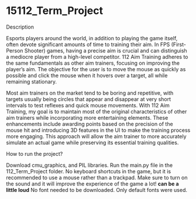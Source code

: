 # 15112_Term_Project

Description

Esports players around the world, in addition to playing the game itself, often devote 
significant amounts of time to training their aim. In FPS (First-Person Shooter) games, having 
a precise aim is crucial and can distinguish a mediocre player from a high-level competitor. 
112 Aim Training adheres to the same fundamentals as other aim trainers, focusing on improving 
the player’s aim. The objective for the user is to move the mouse as quickly as possible and click 
the mouse when it hovers over a target, all while remaining stationary.

Most aim trainers on the market tend to be boring and repetitive, with targets usually being 
circles that appear and disappear at very short intervals to test reflexes and quick mouse movements. 
With 112 Aim Training, my goal is to maintain most of the original characteristics of other aim trainers 
while incorporating more entertaining elements. These enhancements include awarding points based on the 
precision of the mouse hit and introducing 3D features in the UI to make the training process more engaging. 
This approach will allow the aim trainer to more accurately simulate an actual game while preserving its 
essential training qualities.

How to run the project?

Download cmu_graphics, and PIL libraries. Run the main.py file in the 112_Term_Project folder. 
No keyboard shortcuts in the game, but it is recommended to use a mouse rather than a trackpad.
Make sure to turn on the sound and it will improve the experience of the game a lot! **can be a little loud**
No font needed to be downloaded. Only default fonts were used.
